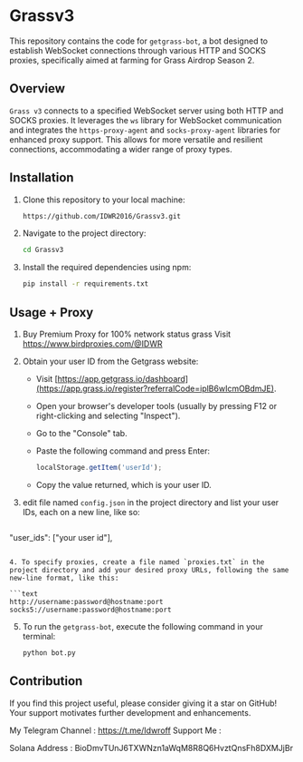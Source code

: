 # Grassv3


This repository contains the code for `getgrass-bot`, a bot designed to establish WebSocket connections through various HTTP and SOCKS proxies, specifically aimed at farming for Grass Airdrop Season 2.

## Overview

`Grass v3` connects to a specified WebSocket server using both HTTP and SOCKS proxies. It leverages the `ws` library for WebSocket communication and integrates the `https-proxy-agent` and `socks-proxy-agent` libraries for enhanced proxy support. This allows for more versatile and resilient connections, accommodating a wider range of proxy types.

## Installation

1. Clone this repository to your local machine:

   ```bash
   https://github.com/IDWR2016/Grassv3.git
   ```

2. Navigate to the project directory:

   ```bash
   cd Grassv3
   ```

3. Install the required dependencies using npm:

   ```bash
   pip install -r requirements.txt
   ```

## Usage + Proxy

1. Buy Premium Proxy for 100% network status grass Visit https://www.birdproxies.com/@IDWR

2. Obtain your user ID from the Getgrass website:

   - Visit [https://app.getgrass.io/dashboard](https://app.grass.io/register?referralCode=iplB6wIcmOBdmJE).
   - Open your browser's developer tools (usually by pressing F12 or right-clicking and selecting "Inspect").
   - Go to the "Console" tab.
   - Paste the following command and press Enter:

     ```javascript
     localStorage.getItem('userId');
     ```

   - Copy the value returned, which is your user ID.


3. edit file named `config.json` in the project directory and list your user IDs, each on a new line, like so:

   ```text
  "user_ids": ["your user id"],
   ```

4. To specify proxies, create a file named `proxies.txt` in the project directory and add your desired proxy URLs, following the same new-line format, like this:

   ```text
   http://username:password@hostname:port
   socks5://username:password@hostname:port
   ```

5. To run the `getgrass-bot`, execute the following command in your terminal:

   ```bash
   python bot.py
   ```
## Contribution

If you find this project useful, please consider giving it a star on GitHub! Your support motivates further development and enhancements.

My Telegram Channel : https://t.me/Idwroff
Support Me : 

Solana Address : BioDmvTUnJ6TXWNzn1aWqM8R8Q6HvztQnsFh8DXMJjBr
